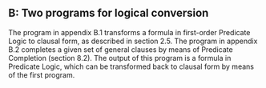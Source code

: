 ## B: Two programs for logical conversion ##

The program in appendix B.1 transforms a formula in first-order Predicate Logic to clausal form, as described in section 2.5. The program in appendix B.2 completes a given set of general clauses by means of Predicate Completion (section 8.2). The output of this program is a formula in Predicate Logic, which can be transformed back to clausal form by means of the first program.
